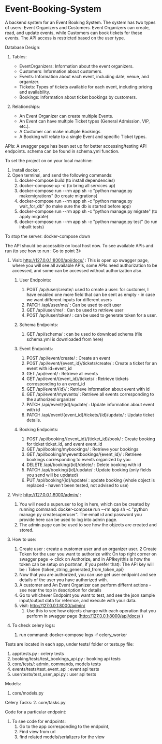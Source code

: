 # Event-Booking-System
A backend system for an Event Booking System.
The system has two types of users: Event Organizers and Customers.
Event Organizers can create, read, and update events, while Customers can book tickets for these events.
The API access is restricted based on the user type.

Database Design:

1. Tables:
    - EventOrganizers: Information about the event organizers.
    - Customers: Information about customers.
    - Events: Information about each event, including date, venue, and organizer.
    - Tickets: Types of tickets available for each event, including pricing and availability.
    - Bookings: Information about ticket bookings by customers.

2. Relationships:
    - An Event Organizer can create multiple Events.
    - An Event can have multiple Ticket types (General Admission, VIP, etc.).
    - A Customer can make multiple Bookings.
    - A Booking will relate to a single Event and specific Ticket types.


APIs:
A swagger page has been set up for better accessing/testing API endpoints.
schema can be found in schema.yml function.

To set the project on on your local machine:
1. Install docker.
2. Open terminal, and send the following commands:
    1. docker-compose build                                                 (to install dependencies)
    2. docker-compose up -d                                                 (to bring all services up)
    3. docker-compose run --rm app sh -c "python manage.py makemigrations"  (to create migrations)
    4. docker-compose run --rm app sh -c "python manage.py wait_for_db"     (to make sure the db is started before app)
    5. docker-compose run --rm app sh -c "python manage.py migrate"         (to apply migrate)
    5. docker-compose run --rm app sh -c "python manage.py test"            (to run inbuilt tests)

To stop the server: docker-compose down

The API should be accessible on local host now.
To see available APIs and run (to see how to run : Go to point 3):

1. Visit: http://127.0.0.1:8000/api/docs/ :
    This is open up swagger page, where you will see all available APIs, some APIs need authorization to be accessed, and some can be accessed without authorization also.
    1. User Endpoints:
        1. POST ​/api​/user​/create​/: used to create a user: for customer, I have enabled one more field that can be sent as empty - in case we want different inputs for different users
        2. PATCH /api​/user​/me​/ : Can be used to edit user
        3. GET ​/api​/user​/me​/ : Can be used to retrieve user
        4. POST ​/api​/user​/token​/ : can be used to generate token for a user.

    2. Schema Endpoints:
        1. GET ​/api​/schema​/ : can be used to download schema (file schema.yml is downloaded from here)

    3. Event Endpoints:
        1. POST ​/api​/event​/create​/                          : Create an event
        2. POST ​/api​/event​/{event_id}​/tickets​/create​/       : Create a ticket for an event with id=event_id
        3. GET ​/api​/event​/                                  : Retrieve all events
        4. GET ​/api​/event​/{event_id}​/tickets​/               : Retrieve tickets corresponding to an event_id
        5. GET /api​/event​/{id}​/                             : Retrieve information about event with id
        6. GET /api​/event​/myevents​/                         : Retrieve all events corresponding to the authorized organizer
        7. PATCH /api​/event​/{id}​/update​/                    : Update information about event with id
        8. PATCH ​/api​/event​/{event_id}​/tickets​/{id}​/update​/ : Update ticket details.

    4. Booking Endpoints:
        1. POST ​/api​/booking​/{event_id}​/{ticket_id}​/book​/    : Create booking for ticket ticket_id, and event event_id
        2. GET ​/api​/booking​/mybookings​/                      : Retrieve your bookings
        3. GET ​/api​/booking​/myeventbookings​/{event_id}​/      : Retrieve bookings corresponding to events organized by you
        4. DELETE ​/api​/booking​/{id}​/delete​/                  : Delete booking with id
        5. PATCH ​/api​/booking​/{id}​/update​/                   : Update booking (only fields you send will be updated)
        6. PUT ​/api​/booking​/{id}​/update​/                     : update booking (whole object is replaced - haven't been tested, not advised to use)


2. Visit: http://127.0.0.1:8000/admin/ :
    1. You will need a superuser to log in here, which can be created by running command: docker-compose run --rm app sh -c "python manage.py createsuperuser". The email id and password you provide here can be used to log into admin page.
    2. The admin page can be used to see how the objects are created and stored.


3. How to use:
    1. Create user : create a customer user and an organizer user.
    2  Create Token for the user you want to authorize with: On top right corner on swagger page -> click on Authorize, and in APIkey(this is how the token can be setup on postman, if you prefer that): The API key will be : Token {token_string_generated_from_token_api}
    3. Now that you are authorized, you can use get user endpoint and see details of the user you have authorized with.
    4. A customer and An Event Organizer can perform differnt actions - see near the top in description for details
    5. Go to whichever Endpoint you want to test, and see the json sample input/output data for refernce, and execute with your data.
    6. visit: http://127.0.0.1:8000/admin/
        1. Use this to see how objects change with each operation that you perform in swagger page (http://127.0.0.1:8000/api/docs/ )
4. To check celery logs:
    1. run command: docker-compose logs -f celery_worker



Tests are located in each app, under tests/ folder or tests.py file:
1. app/tests.py : celery tests
2. booking/tests/test_bookings_api.py : booking api tests
3. core/tests/: admin, commands, models tests
4. events/tests/test_event_api : event api tests
5. user/tests/test_user_api.py : user api tests

Models:
1. core/models.py

Celery Tasks:
2. core/tasks.py

Code for a particular endpoint:
1. To see code for endpoints:
    1. Go to the app corresponding to the endpoint,
    2. Find view from url
    3. find related models/serializers for the view
